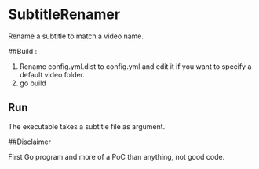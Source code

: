 # SubtitleRenamer
Rename a subtitle to match a video name.

##Build :

1. Rename config.yml.dist to config.yml and edit it if you want to specify a default video folder.
2. go build

## Run
   The executable takes a subtitle file as argument.

##Disclaimer

First Go program and more of a PoC than anything, not good code.
